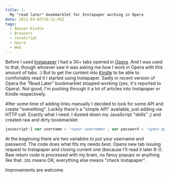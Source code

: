 ```yaml
---
title: |-
  My "read later" bookmarklet for Instapaper working in Opera
date: 2011-03-02T20:11:45Z
tags:
  - Amazon Kindle
  - Browsers
  - JavaScript
  - Opera
  - Web
---
```

Before I used [Instapaper][1] I had a 30+ tabs opened in [Opera][2]. And I was used to that, though whoever saw it was asking me how I work in Opera with this amount of tabs. :) But to get the content into [Kindle][3] to be able to comfortably read it I started using Instapaper. Sadly in recent version of Opera the "Read Later" bookmarklet stopped working (yes, it's reported to Opera). Not good, I'm pushing through it a lot of articles into Instapaper or Kindle respectively.

After some time of adding links manually I decided to look for some API and create "something". Luckily there's a "simple API" available, just adding via HTTP call. Exactly what I need. I dusted down my JavaScript "skills" ;) and created raw and dirty bookmarklet.

```javascript
javascript:{ var username = '<your username>'; var password = '<your password>'; window.open('https://www.instapaper.com/api/add?username=' + username + '&password=' + password + '&url=' + encodeURIComponent(window.location.href)); window.close(); }
```

At the beginning there are two variables to put your username and password. The code does what fits my needs best. Opens new tab issuing request to Instapaper and closing current one (because I'll read it later 8-)). Raw return code is processed with my brain, no fancy popups or anything like that. `201` means OK; everything else means "check Instapaper".

Improvements are welcome.

[1]: http://www.instapaper.com
[2]: http://www.opera.com
[3]: http://www.kindle.com